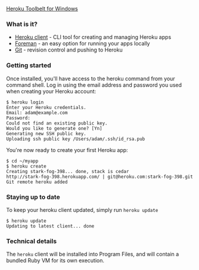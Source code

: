<p class="download">
  <a href="/download/windows" class="button">Heroku Toolbelt for Windows</a>
</p>

### What is it?

* [Heroku client](http://github.com/heroku/heroku) - CLI tool for creating and managing Heroku apps
* [Foreman](http://github.com/ddollar/foreman) - an easy option for running your apps locally
* [Git](http://code.google.com/p/git-osx-installer) - revision control and pushing to Heroku

### Getting started

Once installed, you'll have access to the heroku command from your command shell. Log in using the email address and password you used when creating your Heroku account:

    $ heroku login
    Enter your Heroku credentials.
    Email: adam@example.com
    Password:
    Could not find an existing public key.
    Would you like to generate one? [Yn]
    Generating new SSH public key.
    Uploading ssh public key /Users/adam/.ssh/id_rsa.pub

You're now ready to create your first Heroku app:

    $ cd ~/myapp
    $ heroku create
    Creating stark-fog-398... done, stack is cedar
    http://stark-fog-398.herokuapp.com/ | git@heroku.com:stark-fog-398.git
    Git remote heroku added

### Staying up to date

To keep your heroku client updated, simply run `heroku update`

    $ heroku update
    Updating to latest client... done

### Technical details

The `heroku` client will be installed into Program Files, and will contain a bundled Ruby VM for its own execution.
